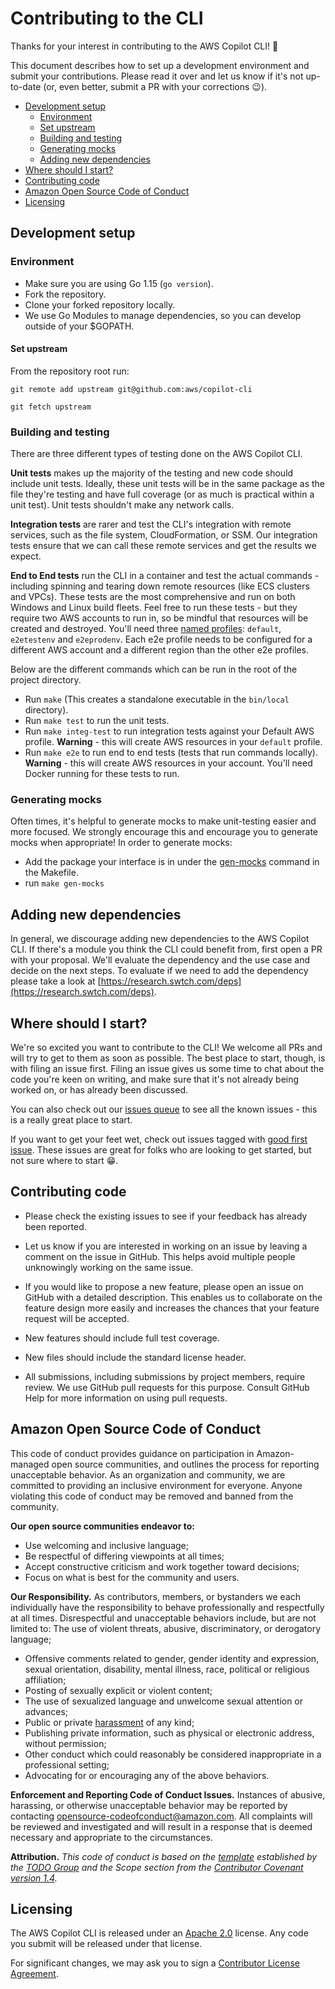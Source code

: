 # Contributing to the CLI

Thanks for your interest in contributing to the AWS Copilot CLI! 💖

This document describes how to set up a development environment and submit your contributions.
Please read it over and let us know if it's not up-to-date (or, even better, submit a PR with your corrections 😉).

- [Development setup](#development-setup)
  - [Environment](#environment)
  - [Set upstream](#set-upstream)
  - [Building and testing](#building-and-testing)
  - [Generating mocks](#generating-mocks)
  - [Adding new dependencies](#adding-new-dependencies)
- [Where should I start?](#where-should-i-start)
- [Contributing code](#contributing-code)
- [Amazon Open Source Code of Conduct](#amazon-open-source-code-of-conduct)
- [Licensing](#licensing)

## Development setup

### Environment

- Make sure you are using Go 1.15 (`go version`).
- Fork the repository.
- Clone your forked repository locally.
- We use Go Modules to manage dependencies, so you can develop outside of your $GOPATH.

#### Set upstream

From the repository root run:

`git remote add upstream git@github.com:aws/copilot-cli`

`git fetch upstream`

### Building and testing

There are three different types of testing done on the AWS Copilot CLI.

**Unit tests** makes up the majority of the testing and new code should include unit tests.
Ideally, these unit tests will be in the same package as the file they're testing and have full coverage (or as much is practical within a unit test).
Unit tests shouldn't make any network calls.

**Integration tests** are rarer and test the CLI's integration with remote services, such as the file system, CloudFormation, or SSM.
Our integration tests ensure that we can call these remote services and get the results we expect.

**End to End tests** run the CLI in a container and test the actual commands - including spinning and tearing down remote resources (like ECS clusters and VPCs).
These tests are the most comprehensive and run on both Windows and Linux build fleets.
Feel free to run these tests - but they require two AWS accounts to run in, so be mindful that resources will be created and destroyed.
You'll need three [named profiles](https://docs.aws.amazon.com/cli/latest/userguide/cli-configure-profiles.html): `default`, `e2etestenv` and `e2eprodenv`.
Each e2e profile needs to be configured for a different AWS account and a different region than the other e2e profiles.

Below are the different commands which can be run in the root of the project directory.

* Run `make` (This creates a standalone executable in the `bin/local` directory).
* Run `make test` to run the unit tests.
* Run `make integ-test` to run integration tests against your Default AWS profile. **Warning** - this will create AWS resources in your `default` profile.
* Run `make e2e` to run end to end tests (tests that run commands locally). **Warning** - this will create AWS resources in your account. You'll need Docker running for these tests to run.

### Generating mocks
Often times, it's helpful to generate mocks to make unit-testing easier and more focused. We strongly encourage this and encourage you to generate mocks when appropriate! In order to generate mocks:

* Add the package your interface is in under the [gen-mocks](https://github.com/aws/copilot-cli/blob/master/Makefile) command in the Makefile.
* run `make gen-mocks`

## Adding new dependencies

In general, we discourage adding new dependencies to the AWS Copilot CLI. If there's a module you think the CLI could benefit from, first open a PR with your proposal.
We'll evaluate the dependency and the use case and decide on the next steps. To evaluate if we need to add the dependency please take a look at [https://research.swtch.com/deps](https://research.swtch.com/deps).

## Where should I start?

We're so excited you want to contribute to the CLI! We welcome all PRs and will try to get to them as soon as possible.
The best place to start, though, is with filing an issue first. Filing an issue gives us some time to chat about the code you're keen on writing, and make sure that it's not already being worked on, or has already been discussed.

You can also check out our [issues queue](https://github.com/aws/copilot-cli/issues) to see all the known issues - this is a really great place to start.

If you want to get your feet wet, check out issues tagged with [good first issue](https://github.com/aws/copilot-cli/issues?q=is%3Aissue+is%3Aopen+label%3A%22good+first+issue%22).
These issues are great for folks who are looking to get started, but not sure where to start 😁.

## Contributing code
* Please check the existing issues to see if your feedback has already been reported.

* Let us know if you are interested in working on an issue by leaving a comment
on the issue in GitHub. This helps avoid multiple people unknowingly working on
the same issue.

* If you would like to propose a new feature, please open an issue on GitHub with
a detailed description. This enables us to collaborate on the feature design
more easily and increases the chances that your feature request will be accepted.

* New features should include full test coverage.

* New files should include the standard license  header.

* All submissions, including submissions by project members, require review. We
use GitHub pull requests for this purpose. Consult GitHub Help for more
information on using pull requests.

## Amazon Open Source Code of Conduct

This code of conduct provides guidance on participation in Amazon-managed open source communities, and outlines the process for reporting unacceptable behavior. As an organization and community, we are committed to providing an inclusive environment for everyone. Anyone violating this code of conduct may be removed and banned from the community.

**Our open source communities endeavor to:**
* Use welcoming and inclusive language;
* Be respectful of differing viewpoints at all times;
* Accept constructive criticism and work together toward decisions;
* Focus on what is best for the community and users.

**Our Responsibility.** As contributors, members, or bystanders we each individually have the responsibility to behave professionally and respectfully at all times. Disrespectful and unacceptable behaviors include, but are not limited to:
The use of violent threats, abusive, discriminatory, or derogatory language;
* Offensive comments related to gender, gender identity and expression, sexual orientation, disability, mental illness, race, political or religious affiliation;
* Posting of sexually explicit or violent content;
* The use of sexualized language and unwelcome sexual attention or advances;
* Public or private [harassment](http://todogroup.org/opencodeofconduct/#definitions) of any kind;
* Publishing private information, such as physical or electronic address, without permission;
* Other conduct which could reasonably be considered inappropriate in a professional setting;
* Advocating for or encouraging any of the above behaviors.

**Enforcement and Reporting Code of Conduct Issues.**
Instances of abusive, harassing, or otherwise unacceptable behavior may be reported by contacting opensource-codeofconduct@amazon.com. All complaints will be reviewed and investigated and will result in a response that is deemed necessary and appropriate to the circumstances.

**Attribution.** _This code of conduct is based on the [template](http://todogroup.org/opencodeofconduct) established by the [TODO Group](http://todogroup.org/) and the Scope section from the [Contributor Covenant version 1.4](http://contributor-covenant.org/version/1/4/)._

## Licensing
The AWS Copilot CLI is released under an [Apache 2.0](http://aws.amazon.com/apache-2-0/) license. Any code you submit will be released under that license.

For significant changes, we may ask you to sign a [Contributor License Agreement](http://en.wikipedia.org/wiki/Contributor_License_Agreement).

